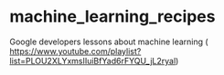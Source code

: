 # machine_learning_recipes
Google developers lessons about machine learning ( https://www.youtube.com/playlist?list=PLOU2XLYxmsIIuiBfYad6rFYQU_jL2ryal)
